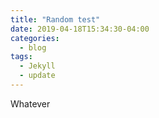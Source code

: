 ```yaml
---
title: "Random test"
date: 2019-04-18T15:34:30-04:00
categories:
  - blog
tags:
  - Jekyll
  - update
---
```

Whatever 